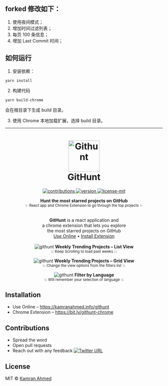 
## forked 修改如下：

1. 使用夜间模式；
2. 增加时间过滤列表；
3. 每页 100 条信息；
4. 增加 Last Commit 时间；

## 如何运行

1. 安装依赖：

```
yarn install
```

2. 构建代码

```
yarn build-chrome
```

会在根目录下生成 build 目录。

3. 使用 Chrome 本地加载扩展，选择 build 目录。

-----

<h1 align="center">
  	<img height="100" src="https://raw.github.com/kamranahmedse/githunt/master/public/img/logo.svg?sanitize=true" alt="Githunt" /> <br> GitHunt
</h1>

<p align="center">
  <a href="https://github.com/kamranahmedse/githunt">
    <img src="https://img.shields.io/badge/contributions-welcome-brightgreen.svg" alt="contributions" />
  </a>
  <a href="https://chrome.google.com/webstore/detail/githunt/khpcnaokfebphakjgdgpinmglconplhp">
    <img src="https://img.shields.io/chrome-web-store/v/khpcnaokfebphakjgdgpinmglconplhp.svg" alt="version" />
  </a>
  <a href="https://github.com/kamranahmedse/githunt/blob/master/license.md">
    <img src="https://img.shields.io/badge/License-MIT-yellow.svg" alt="license-mit" />
  </a>
</p>

<p align="center">
  <b>Hunt the most starred projects on GitHub</b></br>
  <sub>✨ React app and Chrome Extension to go through the top projects ✨<sub> 
</p>

<p align="center">
  <br><b>GitHunt</b> is a react application and<br>a chrome extension that lets you explore
  <br>the most starred projects on GitHub<br><a href="https://kamranahmed.info/githunt">Use Online</a> • <a href="https://bit.ly/githunt-chrome">Install Extension</a>
  <br><br><img alt="githunt" src="./.github/list.png">
  <b>Weekly Trending Projects – List View</b><br>
  <sub>💥 Keep Scrolling to load past weeks 💥</sub>
</p>

<p align="center">
  <img alt="githunt" src="./.github/grid.png">
  <b>Weekly Trending Projects – Grid View</b><br>
  <sub>💥 Change the view options from the filters list 💥</sub>
</p>

<p align="center">
  <img alt="githunt" src="./.github/lang.png">
  <b>Filter by Language</b><br>
  <sub>💥 Will remember your selection of language 💥</sub>
</p>


## Installation

* Use Online – https://kamranahmed.info/githunt
* Chrome Extension – https://bit.ly/githunt-chrome

## Contributions

* Spread the word
* Open pull requests
* Reach out with any feedback [![Twitter URL](https://img.shields.io/twitter/url/https/twitter.com/kamranahmedse.svg?style=social&label=Follow%20%40kamranahmedse)](https://twitter.com/kamranahmedse)

## License
MIT © [Kamran Ahmed](https://kamranahmed.info)
